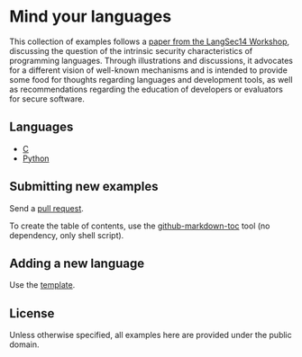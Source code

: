 # Mind your languages

This collection of examples follows a [paper from the LangSec14
Workshop](http://spw14.langsec.org/papers/MindYourLanguages.pdf), discussing
the question of the intrinsic security characteristics of programming languages.
Through illustrations and discussions, it
advocates for a different vision of well-known mechanisms and is
intended to provide some food for thoughts regarding languages
and development tools, as well as recommendations regarding the
education of developers or evaluators for secure software.

## Languages

- [C](C.md)
- [Python](Python.md)

## Submitting new examples

Send a [pull request](https://help.github.com/articles/creating-a-pull-request/).

To create the table of contents, use the [github-markdown-toc](https://github.com/ekalinin/github-markdown-toc) tool (no
dependency, only shell script).

## Adding a new language

Use the [template](template.md).

## License

Unless otherwise specified, all examples here are provided under the public domain.
